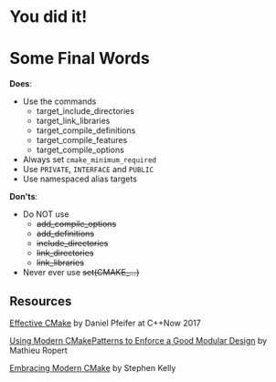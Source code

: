 # You did it!

# Some Final Words

**Does**:
- Use the commands
  - target_include_directories
  - target_link_libraries
  - target_compile_definitions
  - target_compile_features
  - target_compile_options
- Always set `cmake_minimum_required`
- Use `PRIVATE`, `INTERFACE` and `PUBLIC`
- Use namespaced alias targets

**Don'ts**:
- Do NOT use
  - ~~add_compile_options~~
  - ~~add_definitions~~
  - ~~include_directories~~
  - ~~link_directories~~
  - ~~link_libraries~~
- Never ever use ~~set(CMAKE_...)~~

## Resources

[Effective  CMake](https://www.youtube.com/watch?v=bsXLMQ6WgIkCppCon2017) by Daniel  Pfeifer at C++Now 2017

[Using  Modern  CMakePatterns  to  Enforce  a  Good  Modular  Design](https://www.youtube.com/watch?v=eC9-iRN2b04) by Mathieu Ropert

[Embracing  Modern CMake](https://steveire.wordpress.com/2017/11/05/embracing-modern-cmake/) by Stephen  Kelly
